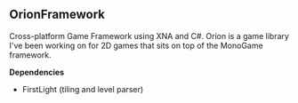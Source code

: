 ## OrionFramework

Cross-platform Game Framework using XNA and C#. Orion is a game library I've been working on for 2D games that sits on top of the
MonoGame framework. 

**Dependencies**
- FirstLight (tiling and level parser)
